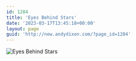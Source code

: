 ```yaml
---
id: 1284
title: 'Eyes Behind Stars'
date: '2023-03-17T13:45:18+00:00'
layout: page
guid: 'http://new.andydixon.com/?page_id=1284'
---
```


![Eyes Behind Stars](https://i0.wp.com/assets.g8x2.ldn.idrivee2-23.com/posters/Eyes%20Behind%20Stars%2001.jpg?w=1200&ssl=1 "Eyes Behind Stars")